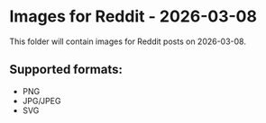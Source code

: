 # Images for Reddit - 2026-03-08

This folder will contain images for Reddit posts on 2026-03-08.

## Supported formats:
- PNG
- JPG/JPEG
- SVG
